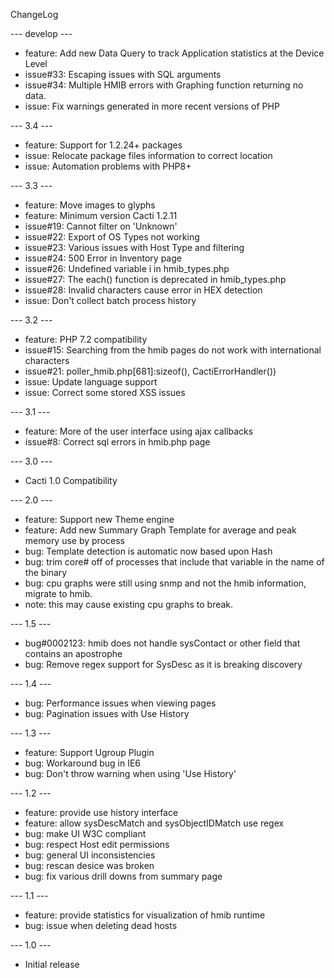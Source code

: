 ChangeLog

--- develop ---
* feature: Add new Data Query to track Application statistics at the Device Level
* issue#33: Escaping issues with SQL arguments
* issue#34: Multiple HMIB errors with Graphing function returning no data.
* issue: Fix warnings generated in more recent versions of PHP

--- 3.4 ---
* feature: Support for 1.2.24+ packages
* issue: Relocate package files information to correct location
* issue: Automation problems with PHP8+

--- 3.3 ---
* feature: Move images to glyphs
* feature: Minimum version Cacti 1.2.11
* issue#19: Cannot filter on 'Unknown'
* issue#22: Export of OS Types not working
* issue#23: Various issues with Host Type and filtering
* issue#24: 500 Error in Inventory page
* issue#26: Undefined variable i in hmib_types.php
* issue#27: The each() function is deprecated in hmib_types.php
* issue#28: Invalid characters cause error in HEX detection
* issue: Don't collect batch process history

--- 3.2 ---
* feature: PHP 7.2 compatibility
* issue#15: Searching from the hmib pages do not work with international characters
* issue#21: poller_hmib.php[681]:sizeof(), CactiErrorHandler())
* issue: Update language support
* issue: Correct some stored XSS issues

--- 3.1 ---
* feature: More of the user interface using ajax callbacks
* issue#8: Correct sql errors in hmib.php page

--- 3.0 ---
* Cacti 1.0 Compatibility

--- 2.0 ---
* feature: Support new Theme engine
* feature: Add new Summary Graph Template for average and peak memory use by process
* bug: Template detection is automatic now based upon Hash
* bug: trim core# off of processes that include that variable in the name of the binary
* bug: cpu graphs were still using snmp and not the hmib information, migrate to hmib.
* note: this may cause existing cpu graphs to break.

--- 1.5 ---
* bug#0002123: hmib does not handle sysContact or other field that contains an apostrophe
* bug: Remove regex support for SysDesc as it is breaking discovery

--- 1.4 ---
* bug: Performance issues when viewing pages
* bug: Pagination issues with Use History

--- 1.3 ---
* feature: Support Ugroup Plugin
* bug: Workaround bug in IE6
* bug: Don't throw warning when using 'Use History'

--- 1.2 ---
* feature: provide use history interface
* feature: allow sysDescMatch and sysObjectIDMatch use regex
* bug: make UI W3C compliant
* bug: respect Host edit permissions
* bug: general UI inconsistencies
* bug: rescan desice was broken
* bug: fix various drill downs from summary page

--- 1.1 ---
* feature: provide statistics for visualization of hmib runtime
* bug: issue when deleting dead hosts

--- 1.0 ---
* Initial release
